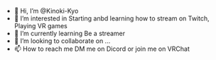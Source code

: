 - 👋 Hi, I’m @Kinoki-Kyo
- 👀 I’m interested in Starting anbd learning how to stream on Twitch, Playing VR games
- 🌱 I’m currently learning Be a streamer
- 💞️ I’m looking to collaborate on ...
- 📫 How to reach me DM me on Dicord or join me on VRChat

<!---
Kinoki-Kyo/Kinoki-Kyo is a ✨ special ✨ repository because its `README.md` (this file) appears on your GitHub profile.
You can click the Preview link to take a look at your changes.
--->
